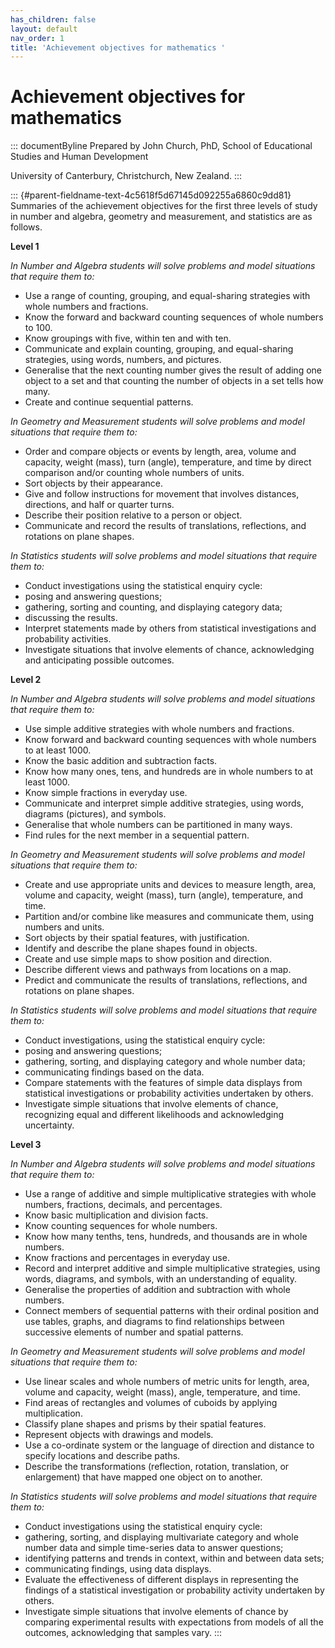 ```yaml
---
has_children: false
layout: default
nav_order: 1
title: 'Achievement objectives for mathematics '
---
```

# Achievement objectives for mathematics 


::: documentByline
Prepared by John Church, PhD, School of Educational Studies and Human
Development

University of Canterbury, Christchurch, New Zealand.
:::

::: {#parent-fieldname-text-4c5618f5d67145d092255a6860c9dd81}
Summaries of the achievement objectives for the first three levels of
study in number and algebra, geometry and measurement, and statistics
are as follows.

**Level 1**

*In Number and Algebra students will solve problems and model situations
that require them to:*

-   Use a range of counting, grouping, and equal-sharing strategies with
    whole numbers and fractions.
-   Know the forward and backward counting sequences of whole numbers to
    100.
-   Know groupings with five, within ten and with ten.
-   Communicate and explain counting, grouping, and equal-sharing
    strategies, using words, numbers, and pictures.
-   Generalise that the next counting number gives the result of adding
    one object to a set and that counting the number of objects in a set
    tells how many.
-   Create and continue sequential patterns.

*In Geometry and Measurement students will solve problems and model
situations that require them to:*

-   Order and compare objects or events by length, area, volume and
    capacity, weight (mass), turn (angle), temperature, and time by
    direct comparison and/or counting whole numbers of units.
-   Sort objects by their appearance.
-   Give and follow instructions for movement that involves distances,
    directions, and half or quarter turns.
-   Describe their position relative to a person or object.
-   Communicate and record the results of translations, reflections, and
    rotations on plane shapes.

*In Statistics students will solve problems and model situations that
require them to:*

-   Conduct investigations using the statistical enquiry cycle:
-   posing and answering questions;
-   gathering, sorting and counting, and displaying category data;
-   discussing the results.
-   Interpret statements made by others from statistical investigations
    and probability activities.
-   Investigate situations that involve elements of chance,
    acknowledging and anticipating possible outcomes.

**Level 2**

*In Number and Algebra students will solve problems and model situations
that require them to:*

-   Use simple additive strategies with whole numbers and fractions.
-   Know forward and backward counting sequences with whole numbers to
    at least 1000.
-   Know the basic addition and subtraction facts.
-   Know how many ones, tens, and hundreds are in whole numbers to at
    least 1000.
-   Know simple fractions in everyday use.
-   Communicate and interpret simple additive strategies, using words,
    diagrams (pictures), and symbols.
-   Generalise that whole numbers can be partitioned in many ways.
-   Find rules for the next member in a sequential pattern.

*In Geometry and Measurement students will solve problems and model
situations that require them to:*

-   Create and use appropriate units and devices to measure length,
    area, volume and capacity, weight (mass), turn (angle), temperature,
    and time.
-   Partition and/or combine like measures and communicate them, using
    numbers and units.
-   Sort objects by their spatial features, with justification.
-   Identify and describe the plane shapes found in objects.
-   Create and use simple maps to show position and direction.
-   Describe different views and pathways from locations on a map.
-   Predict and communicate the results of translations, reflections,
    and rotations on plane shapes.

*In Statistics students will solve problems and model situations that
require them to:*

-   Conduct investigations, using the statistical enquiry cycle:
-   posing and answering questions;
-   gathering, sorting, and displaying category and whole number data;
-   communicating findings based on the data.
-   Compare statements with the features of simple data displays from
    statistical investigations or probability activities undertaken by
    others.
-   Investigate simple situations that involve elements of chance,
    recognizing equal and different likelihoods and acknowledging
    uncertainty.

**Level 3**

*In* *Number and Algebra students will solve problems and model
situations that require them to:*

-   Use a range of additive and simple multiplicative strategies with
    whole numbers, fractions, decimals, and percentages.
-   Know basic multiplication and division facts.
-   Know counting sequences for whole numbers.
-   Know how many tenths, tens, hundreds, and thousands are in whole
    numbers.
-   Know fractions and percentages in everyday use.
-   Record and interpret additive and simple multiplicative strategies,
    using words, diagrams, and symbols, with an understanding of
    equality.
-   Generalise the properties of addition and subtraction with whole
    numbers.
-   Connect members of sequential patterns with their ordinal position
    and use tables, graphs, and diagrams to find relationships between
    successive elements of number and spatial patterns.

*In Geometry and Measurement students will solve problems and model
situations that require them to:*

-   Use linear scales and whole numbers of metric units for length,
    area, volume and capacity, weight (mass), angle, temperature, and
    time.
-   Find areas of rectangles and volumes of cuboids by applying
    multiplication.
-   Classify plane shapes and prisms by their spatial features.
-   Represent objects with drawings and models.
-   Use a co-ordinate system or the language of direction and distance
    to specify locations and describe paths.
-   Describe the transformations (reflection, rotation, translation, or
    enlargement) that have mapped one object on to another.

*In Statistics students will solve problems and model situations that
require them to:*

-   Conduct investigations using the statistical enquiry cycle:
-   gathering, sorting, and displaying multivariate category and whole
    number data and simple time-series data to answer questions;
-   identifying patterns and trends in context, within and between data
    sets;
-   communicating findings, using data displays.
-   Evaluate the effectiveness of different displays in representing the
    findings of a statistical investigation or probability activity
    undertaken by others.
-   Investigate simple situations that involve elements of chance by
    comparing experimental results with expectations from models of all
    the outcomes, acknowledging that samples vary.
:::
